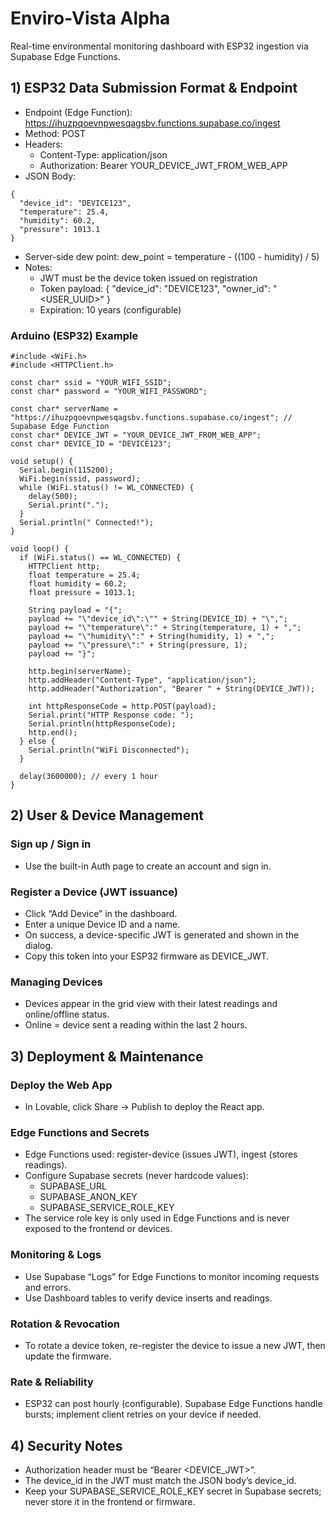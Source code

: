 # Enviro-Vista Alpha

Real-time environmental monitoring dashboard with ESP32 ingestion via Supabase Edge Functions.

## 1) ESP32 Data Submission Format & Endpoint

- Endpoint (Edge Function): https://ihuzpqoevnpwesqagsbv.functions.supabase.co/ingest
- Method: POST
- Headers:
  - Content-Type: application/json
  - Authorization: Bearer YOUR_DEVICE_JWT_FROM_WEB_APP
- JSON Body:
```
{
  "device_id": "DEVICE123",
  "temperature": 25.4,
  "humidity": 60.2,
  "pressure": 1013.1
}
```
- Server-side dew point: dew_point = temperature - ((100 - humidity) / 5)
- Notes:
  - JWT must be the device token issued on registration
  - Token payload: { "device_id": "DEVICE123", "owner_id": "<USER_UUID>" }
  - Expiration: 10 years (configurable)

### Arduino (ESP32) Example
```
#include <WiFi.h>
#include <HTTPClient.h>

const char* ssid = "YOUR_WIFI_SSID";
const char* password = "YOUR_WIFI_PASSWORD";

const char* serverName = "https://ihuzpqoevnpwesqagsbv.functions.supabase.co/ingest"; // Supabase Edge Function
const char* DEVICE_JWT = "YOUR_DEVICE_JWT_FROM_WEB_APP";
const char* DEVICE_ID = "DEVICE123";

void setup() {
  Serial.begin(115200);
  WiFi.begin(ssid, password);
  while (WiFi.status() != WL_CONNECTED) {
    delay(500);
    Serial.print(".");
  }
  Serial.println(" Connected!");
}

void loop() {
  if (WiFi.status() == WL_CONNECTED) {
    HTTPClient http;
    float temperature = 25.4;
    float humidity = 60.2;
    float pressure = 1013.1;

    String payload = "{";
    payload += "\"device_id\":\"" + String(DEVICE_ID) + "\",";
    payload += "\"temperature\":" + String(temperature, 1) + ",";
    payload += "\"humidity\":" + String(humidity, 1) + ",";
    payload += "\"pressure\":" + String(pressure, 1);
    payload += "}";

    http.begin(serverName);
    http.addHeader("Content-Type", "application/json");
    http.addHeader("Authorization", "Bearer " + String(DEVICE_JWT));

    int httpResponseCode = http.POST(payload);
    Serial.print("HTTP Response code: ");
    Serial.println(httpResponseCode);
    http.end();
  } else {
    Serial.println("WiFi Disconnected");
  }

  delay(3600000); // every 1 hour
}
```

## 2) User & Device Management

### Sign up / Sign in
- Use the built-in Auth page to create an account and sign in.

### Register a Device (JWT issuance)
- Click “Add Device” in the dashboard.
- Enter a unique Device ID and a name.
- On success, a device-specific JWT is generated and shown in the dialog.
- Copy this token into your ESP32 firmware as DEVICE_JWT.

### Managing Devices
- Devices appear in the grid view with their latest readings and online/offline status.
- Online = device sent a reading within the last 2 hours.

## 3) Deployment & Maintenance

### Deploy the Web App
- In Lovable, click Share → Publish to deploy the React app.

### Edge Functions and Secrets
- Edge Functions used: register-device (issues JWT), ingest (stores readings).
- Configure Supabase secrets (never hardcode values):
  - SUPABASE_URL
  - SUPABASE_ANON_KEY
  - SUPABASE_SERVICE_ROLE_KEY
- The service role key is only used in Edge Functions and is never exposed to the frontend or devices.

### Monitoring & Logs
- Use Supabase “Logs” for Edge Functions to monitor incoming requests and errors.
- Use Dashboard tables to verify device inserts and readings.

### Rotation & Revocation
- To rotate a device token, re-register the device to issue a new JWT, then update the firmware.

### Rate & Reliability
- ESP32 can post hourly (configurable). Supabase Edge Functions handle bursts; implement client retries on your device if needed.

## 4) Security Notes
- Authorization header must be “Bearer <DEVICE_JWT>”.
- The device_id in the JWT must match the JSON body’s device_id.
- Keep your SUPABASE_SERVICE_ROLE_KEY secret in Supabase secrets; never store it in the frontend or firmware.
